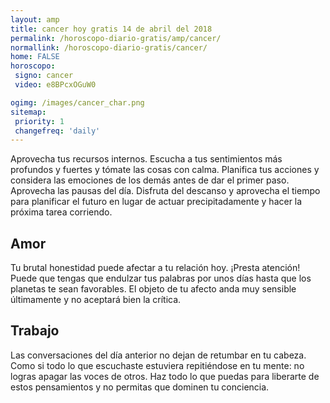 ```yaml
---
layout: amp
title: cancer hoy gratis 14 de abril del 2018 
permalink: /horoscopo-diario-gratis/amp/cancer/
normallink: /horoscopo-diario-gratis/cancer/
home: FALSE
horoscopo:
 signo: cancer
 video: e8BPcxOGuW0

ogimg: /images/cancer_char.png
sitemap:
 priority: 1
 changefreq: 'daily'
---
```



Aprovecha tus recursos internos. Escucha a tus sentimientos más profundos y fuertes y tómate las cosas con calma. Planifica tus acciones y considera las emociones de los demás antes de dar el primer paso. Aprovecha las pausas del día. Disfruta del descanso y aprovecha el tiempo para planificar el futuro en lugar de actuar precipitadamente y hacer la próxima tarea corriendo.

## Amor

Tu brutal honestidad puede afectar a tu relación hoy. ¡Presta atención! Puede que tengas que endulzar tus palabras por unos días hasta que los planetas te sean favorables. El objeto de tu afecto anda muy sensible últimamente y no aceptará bien la crítica.

## Trabajo

Las conversaciones del día anterior no dejan de retumbar en tu cabeza. Como si todo lo que escuchaste estuviera repitiéndose en tu mente: no logras apagar las voces de otros. Haz todo lo que puedas para liberarte de estos pensamientos y no permitas que dominen tu conciencia.